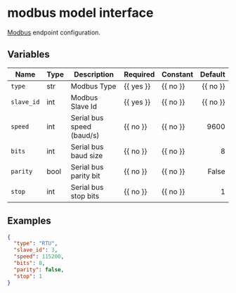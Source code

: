 # modbus model interface

[Modbus](https://en.wikipedia.org/wiki/Modbus) endpoint configuration.

## Variables

| Name       | Type | Description               | Required  | Constant |  Default |
| ---------- | ---- | ------------------------- | --------- | -------- | -------: |
| `type`     | str  | Modbus Type               | {{ yes }} | {{ no }} | {{ no }} |
| `slave_id` | int  | Modbus Slave Id           | {{ yes }} | {{ no }} | {{ no }} |
| `speed`    | int  | Serial bus speed (baud/s) | {{ no }}  | {{ no }} |     9600 |
| `bits`     | int  | Serial bus baud size      | {{ no }}  | {{ no }} |        8 |
| `parity`   | bool | Serial bus parity bit     | {{ no }}  | {{ no }} |    False |
| `stop`     | int  | Serial bus stop bits      | {{ no }}  | {{ no }} |        1 |

## Examples

```json
{
  "type": "RTU",
  "slave_id": 3,
  "speed": 115200,
  "bits": 8,
  "parity": false,
  "stop": 1
}
```
